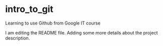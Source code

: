 # intro_to_git
Learning to use Github from Google IT course

I am editing the README file. Adding some more details about the project description.
